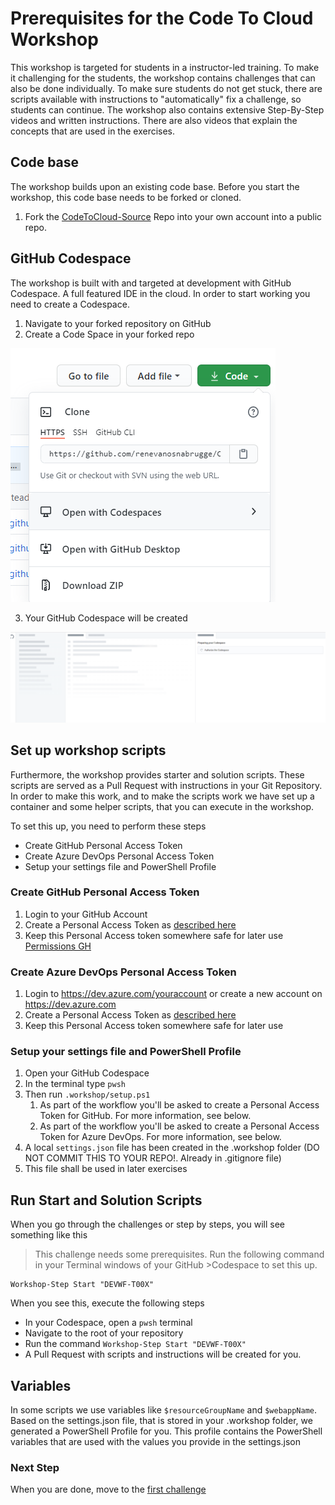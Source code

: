 # Prerequisites for the Code To Cloud Workshop
This workshop is targeted for students in a instructor-led training. To make it challenging for the students, the workshop contains challenges that can also be done individually. To make sure students do not get stuck, there are scripts available with instructions to "automatically" fix a challenge, so students can continue. The workshop also contains extensive Step-By-Step videos and written instructions. There are also videos that explain the concepts that are used in the exercises.

## Code base
The workshop builds upon an existing code base. Before you start the workshop, this code base needs to be forked or cloned. 

1. Fork the [CodeToCloud-Source](https://github.com/xpiritbv/CodeToCloud-Source) Repo into your own account into a public repo.

## GitHub Codespace
The workshop is built with and targeted at development with GitHub Codespace. A full featured IDE in the cloud. In order to start working you need to create a Codespace.

1. Navigate to your forked repository on GitHub
2. Create a Code Space in your forked repo

![](CodeSpace.png)

3. Your GitHub Codespace will be created

![](Codespace-creation.png)

## Set up workshop scripts
Furthermore, the workshop provides starter and solution scripts. These scripts are served as a Pull Request with instructions in your Git Repository. In order to make this work, and to make the scripts work we have set up a container and some helper scripts, that you can execute in the workshop.

To set this up, you need to perform these steps
* Create GitHub Personal Access Token
* Create Azure DevOps Personal Access Token
* Setup your settings file and PowerShell Profile

### Create GitHub Personal Access Token
1. Login to your GitHub Account
1. Create a Personal Access Token as [described here](https://docs.github.com/en/free-pro-team@latest/github/authenticating-to-github/creating-a-personal-access-token)
1. Keep this Personal Access token somewhere safe for later use
[Permissions GH](Permissions-GH.png)

### Create Azure DevOps Personal Access Token
1. Login to https://dev.azure.com/youraccount or create a new account on https://dev.azure.com
1. Create a Personal Access Token as [described here](https://docs.microsoft.com/en-us/azure/devops/organizations/accounts/use-personal-access-tokens-to-authenticate?view=azure-devops&tabs=preview-page)
1. Keep this Personal Access token somewhere safe for later use

### Setup your settings file and PowerShell Profile
1. Open your GitHub Codespace 
1. In the terminal type `pwsh`
1. Then run `.workshop/setup.ps1`
    1. As part of the workflow you'll be asked to create a Personal Access Token for GitHub. For more information, see below.
    2. As part of the workflow you'll be asked to create a Personal Access Token for Azure DevOps. For more information, see below.
1. A local `settings.json` file has been created in the .workshop folder (DO NOT COMMIT THIS TO YOUR REPO!. Already in .gitignore file)
1. This file shall be used in later exercises

## Run Start and Solution Scripts
When you go through the challenges or step by steps, you will see something like this

>This challenge needs some prerequisites. Run the following command in your Terminal windows of your GitHub >Codespace to set this up.
```
Workshop-Step Start "DEVWF-T00X"
```
When you see this, execute the following steps

* In your Codespace, open a `pwsh` terminal
* Navigate to the root of your repository 
* Run the command `Workshop-Step Start "DEVWF-T00X"`
* A Pull Request with scripts and instructions will be created for you.

## Variables
In some scripts we use variables like `$resourceGroupName` and `$webappName`. Based on the settings.json file, that is stored in your .workshop folder, we generated a PowerShell Profile for you. This profile contains the PowerShell variables that are used with the values you provide in the settings.json

### Next Step
When you are done, move to the [first challenge](/Challenges/Module0-Introduction/Introduction.md)
